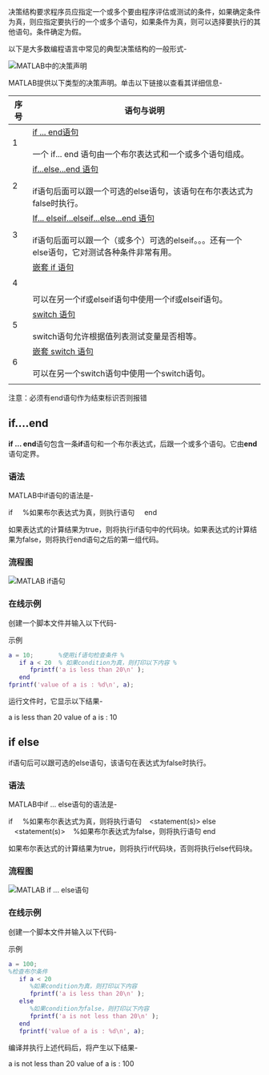 

决策结构要求程序员应指定一个或多个要由程序评估或测试的条件，如果确定条件为真，则应指定要执行的一个或多个语句，如果条件为真，则可以选择要执行的其他语句。条件确定为假。

以下是大多数编程语言中常见的典型决策结构的一般形式-

![MATLAB中的决策声明](https://www.cainiaojc.com/static/upload/210417/1041380.jpg)

MATLAB提供以下类型的决策声明。单击以下链接以查看其详细信息-

| 序号  | 语句与说明                                                                                                                                                                                                     |
| --- | --------------------------------------------------------------------------------------------------------------------------------------------------------------------------------------------------------- |
| 1   | [if ... end语句](https://www.cainiaojc.com/matlab/if-end-statement-matlab.html "if end statement in MATLAB")<br><br>一个 if... end 语句由一个布尔表达式和一个或多个语句组成。                                                      |
| 2   | [if...else...end 语句](https://www.cainiaojc.com/matlab/if-else-statement-matlab.html "if...else statement in MATLAB")<br><br>if语句后面可以跟一个可选的else语句，该语句在布尔表达式为false时执行。                                      |
| 3   | [If... elseif...elseif...else...end 语句](https://www.cainiaojc.com/matlab/if-elseif-else-statement.html "if elseif else statements in MATLAB")<br><br>if语句后面可以跟一个（或多个）可选的elseif。。。还有一个else语句，它对测试各种条件非常有用。 |
| 4   | [嵌套 if 语句  <br>](https://www.cainiaojc.com/matlab/nested-if-statements-matlab.html "nested if statements in MATLAB")<br><br>可以在另一个if或elseif语句中使用一个if或elseif语句。                                            |
| 5   | [switch 语句](https://www.cainiaojc.com/matlab/switch-statement-matlab.html "switch statement in MATLAB")<br><br>switch语句允许根据值列表测试变量是否相等。                                                                   |
| 6   | [嵌套 switch 语句](https://www.cainiaojc.com/matlab/nested-switch-statements-matlab.html "nested switch statements in MATLAB")<br><br>可以在另一个switch语句中使用一个switch语句。                                            |
|     |                                                                                                                                                                                                           |

注意：必须有end语句作为结束标识否则报错
## if....end
**if ... end**语句包含一条**if**语句和一个布尔表达式，后跟一个或多个语句。它由**end**语句定界。

### 语法

MATLAB中if语句的语法是-

if <expression>
   %如果布尔表达式为真，则执行语句
   <statements>
end

如果表达式的计算结果为true，则将执行if语句中的代码块。如果表达式的计算结果为false，则将执行end语句之后的第一组代码。

### 流程图

![MATLAB if语句](https://www.cainiaojc.com/static/upload/210417/1437340.jpg)

### 在线示例

创建一个脚本文件并输入以下代码-

示例
``` matlab
a = 10;       %使用if语句检查条件 %
   if a < 20  % 如果condition为真，则打印以下内容 %
      fprintf('a is less than 20\n' );
   end
fprintf('value of a is : %d\n', a);
```
运行文件时，它显示以下结果-

a is less than 20
value of a is : 10




## if else
if语句后可以跟可选的else语句，该语句在表达式为false时执行。

### 语法

MATLAB中if ... else语句的语法是-

if <expression>
   %如果布尔表达式为真，则将执行语句
   <statement(s)>
else
   <statement(s)>
   %如果布尔表达式为false，则将执行语句
end

如果布尔表达式的计算结果为true，则将执行if代码块，否则将执行else代码块。

### 流程图

![MATLAB if ... else语句](https://www.cainiaojc.com/static/upload/210417/1447320.jpg)

### 在线示例

创建一个脚本文件并输入以下代码-

示例
```matlab
a = 100;
%检查布尔条件
   if a < 20 
      %如果condition为真，则打印以下内容
      fprintf('a is less than 20\n' );
   else
      %如果condition为false，则打印以下内容
      fprintf('a is not less than 20\n' );
   end
   fprintf('value of a is : %d\n', a);
```


编译并执行上述代码后，将产生以下结果-

a is not less than 20
value of a is : 100	
